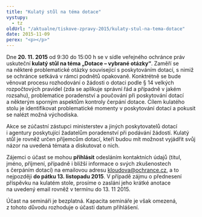 ```yaml
---
title: "Kulatý stůl na téma dotace"
vystupy:
  - tz
oldUrl: "/aktualne/tiskove-zpravy-2015/kulaty-stul-na-tema-dotace"
date: 2015-11-09
perex: "<p></p>"
---
```


<!-- imported from the old website -->

<p>Dne <strong>20. 11. 2015</strong> od 9:30 do 15:00 h se v sídle veřejného ochránce práv uskuteční<strong> kulatý stůl na téma „Dotace – vybrané otázky“</strong>. Zaměří se na některé problematické otázky související s poskytováním dotací, s nimiž se ochránce setkává v rámci podnětů opakovaně. Konktrétně se bude věnovat procesu rozhodování o žádosti o dotaci podle § 14 velkých rozpočtových pravidel (zda se aplikuje správní řád a případně v jakém rozsahu), problematice poradenství a poučování při poskytování dotací a některým sporným aspektům kontroly čerpání dotace. Cílem kulatého stolu je identifikovat problematické momenty v poskytování dotací a pokusit se nalézt možná východiska. </p><p>Akce se zúčastní zástupci ministerstev a jiných poskytovatelů dotací i agentury poskytující žadatelům poradenství při podávání žádostí. Kulatý stůl je rovněž určen příjemcům dotací, kteří budou mít možnost vyjádřit svůj názor na uvedená témata a diskutovat o nich. </p><p>Zájemci o účast se mohou <strong>přihlásit</strong> odesláním kontaktních údajů (titul, jméno, příjmení, případně i bližší informace o svých zkušenostech s čerpáním dotací) na emailovou adresu <a href="mailto:kloudova@ochrance.cz">kloudova@ochrance.cz</a>, a to nejpozději <strong>do pátku 13. listopadu 2015</strong>. V případě zájmu o přednesení příspěvku na kulatém stole, prosíme o zaslání jeho krátké anotace na uvedený email rovněž v termínu do 13. 11 2015.</p><p>Účast na semináři je bezplatná. Kapacita semináře je však omezená, z tohoto důvodu rozhoduje o účasti datum přihlášení. </p>
